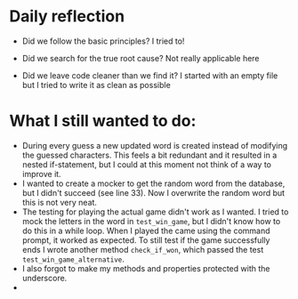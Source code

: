 # Daily reflection
- Did we follow the basic principles? 
I tried to! 

- Did we search for the true root cause? 
Not really applicable here

- Did we leave code cleaner than we find it? 
I started with an empty file but I tried to write it as clean as possible 


# What I still wanted to do:
- During every guess a new updated word is created instead of modifying the guessed characters. This feels a bit redundant and it resulted in a nested if-statement, but I could at this moment not think of a way to improve it. 
- I wanted to create a mocker to get the random word from the database, but I didn't succeed (see line 33). Now I overwrite the random word but this is not very neat. 
- The testing for playing the actual game didn't work as I wanted. I tried to mock the letters in the word in `test_win_game`, but I didn't know how to do this in a while loop. When I played the came using the command prompt, it worked as expected. To still test if the game successfully ends I wrote another method `check_if_won`, which passed the test `test_win_game_alternative`. 
- I also forgot to make my methods and properties protected with the underscore. 
- 
